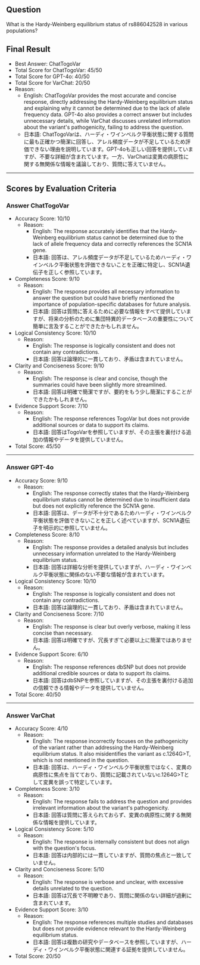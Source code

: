 ## Question

What is the Hardy-Weinberg equilibrium status of rs886042528 in various populations?

## Final Result

- Best Answer: ChatTogoVar
- Total Score for ChatTogoVar: 45/50
- Total Score for GPT-4o: 40/50
- Total Score for VarChat: 20/50
- Reason:
  - English: ChatTogoVar provides the most accurate and concise response, directly addressing the Hardy-Weinberg equilibrium status and explaining why it cannot be determined due to the lack of allele frequency data. GPT-4o also provides a correct answer but includes unnecessary details, while VarChat discusses unrelated information about the variant's pathogenicity, failing to address the question.
  - 日本語: ChatTogoVarは、ハーディ・ワインベルク平衡状態に関する質問に最も正確かつ簡潔に回答し、アレル頻度データが不足しているため評価できない理由を説明しています。GPT-4oも正しい回答を提供していますが、不要な詳細が含まれています。一方、VarChatは変異の病原性に関する無関係な情報を議論しており、質問に答えていません。

---

## Scores by Evaluation Criteria

### Answer ChatTogoVar
- Accuracy Score: 10/10
  - Reason: 
    - English: The response accurately identifies that the Hardy-Weinberg equilibrium status cannot be determined due to the lack of allele frequency data and correctly references the SCN1A gene.
    - 日本語: 回答は、アレル頻度データが不足しているためハーディ・ワインベルク平衡状態を評価できないことを正確に特定し、SCN1A遺伝子を正しく参照しています。
- Completeness Score: 9/10
  - Reason: 
    - English: The response provides all necessary information to answer the question but could have briefly mentioned the importance of population-specific databases for future analysis.
    - 日本語: 回答は質問に答えるために必要な情報をすべて提供していますが、将来の分析のために集団特異的データベースの重要性について簡単に言及することができたかもしれません。
- Logical Consistency Score: 10/10
  - Reason: 
    - English: The response is logically consistent and does not contain any contradictions.
    - 日本語: 回答は論理的に一貫しており、矛盾は含まれていません。
- Clarity and Conciseness Score: 9/10
  - Reason: 
    - English: The response is clear and concise, though the summaries could have been slightly more streamlined.
    - 日本語: 回答は明確で簡潔ですが、要約をもう少し簡潔にすることができたかもしれません。
- Evidence Support Score: 7/10
  - Reason: 
    - English: The response references TogoVar but does not provide additional sources or data to support its claims.
    - 日本語: 回答はTogoVarを参照していますが、その主張を裏付ける追加の情報やデータを提供していません。
- Total Score: 45/50

---

### Answer GPT-4o
- Accuracy Score: 9/10
  - Reason: 
    - English: The response correctly states that the Hardy-Weinberg equilibrium status cannot be determined due to insufficient data but does not explicitly reference the SCN1A gene.
    - 日本語: 回答は、データが不十分であるためハーディ・ワインベルク平衡状態を評価できないことを正しく述べていますが、SCN1A遺伝子を明示的に参照していません。
- Completeness Score: 8/10
  - Reason: 
    - English: The response provides a detailed analysis but includes unnecessary information unrelated to the Hardy-Weinberg equilibrium status.
    - 日本語: 回答は詳細な分析を提供していますが、ハーディ・ワインベルク平衡状態に関係のない不要な情報が含まれています。
- Logical Consistency Score: 10/10
  - Reason: 
    - English: The response is logically consistent and does not contain any contradictions.
    - 日本語: 回答は論理的に一貫しており、矛盾は含まれていません。
- Clarity and Conciseness Score: 7/10
  - Reason: 
    - English: The response is clear but overly verbose, making it less concise than necessary.
    - 日本語: 回答は明確ですが、冗長すぎて必要以上に簡潔ではありません。
- Evidence Support Score: 6/10
  - Reason: 
    - English: The response references dbSNP but does not provide additional credible sources or data to support its claims.
    - 日本語: 回答はdbSNPを参照していますが、その主張を裏付ける追加の信頼できる情報やデータを提供していません。
- Total Score: 40/50

---

### Answer VarChat
- Accuracy Score: 4/10
  - Reason: 
    - English: The response incorrectly focuses on the pathogenicity of the variant rather than addressing the Hardy-Weinberg equilibrium status. It also misidentifies the variant as c.1264G>T, which is not mentioned in the question.
    - 日本語: 回答は、ハーディ・ワインベルク平衡状態ではなく、変異の病原性に焦点を当てており、質問に記載されていないc.1264G>Tとして変異を誤って特定しています。
- Completeness Score: 3/10
  - Reason: 
    - English: The response fails to address the question and provides irrelevant information about the variant's pathogenicity.
    - 日本語: 回答は質問に答えられておらず、変異の病原性に関する無関係な情報を提供しています。
- Logical Consistency Score: 5/10
  - Reason: 
    - English: The response is internally consistent but does not align with the question's focus.
    - 日本語: 回答は内部的には一貫していますが、質問の焦点と一致していません。
- Clarity and Conciseness Score: 5/10
  - Reason: 
    - English: The response is verbose and unclear, with excessive details unrelated to the question.
    - 日本語: 回答は冗長で不明瞭であり、質問に関係のない詳細が過剰に含まれています。
- Evidence Support Score: 3/10
  - Reason: 
    - English: The response references multiple studies and databases but does not provide evidence relevant to the Hardy-Weinberg equilibrium status.
    - 日本語: 回答は複数の研究やデータベースを参照していますが、ハーディ・ワインベルク平衡状態に関連する証拠を提供していません。
- Total Score: 20/50